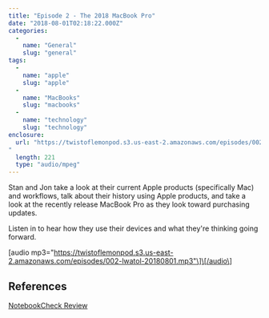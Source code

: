 ```yaml
---
title: "Episode 2 - The 2018 MacBook Pro"
date: "2018-08-01T02:18:22.000Z"
categories: 
  - 
    name: "General"
    slug: "general"
tags: 
  - 
    name: "apple"
    slug: "apple"
  - 
    name: "MacBooks"
    slug: "macbooks"
  - 
    name: "technology"
    slug: "technology"
enclosure: 
  url: "https://twistoflemonpod.s3.us-east-2.amazonaws.com/episodes/002-lwatol-20180801.mp3
"
  length: 221
  type: "audio/mpeg"
---
```


Stan and Jon take a look at their current Apple products (specifically Mac) and workflows, talk about their history using Apple products, and take a look at the recently release MacBook Pro as they look toward purchasing updates.

Listen in to hear how they use their devices and what they're thinking going forward.

\[audio mp3="https://twistoflemonpod.s3.us-east-2.amazonaws.com/episodes/002-lwatol-20180801.mp3"\]\[/audio\]

## References

[NotebookCheck Review](https://www.notebookcheck.net/Apple-MacBook-Pro-13-2018-Touch-Bar-i5-Laptop-Review.316648.0.html)
